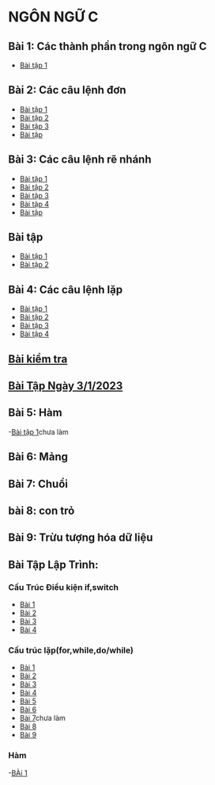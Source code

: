 # NGÔN NGỮ C
## Bài 1: Các thành phần trong ngôn ngữ C
- [Bài tập 1](https://www.jdoodle.com/iembed/v0/B63)
## Bài 2: Các câu lệnh đơn 
- [Bài tập 1](https://www.jdoodle.com/iembed/v0/B6d)
- [Bài tập 2](https://www.jdoodle.com/iembed/v0/B6F)
- [Bài tập 3](https://www.jdoodle.com/iembed/v0/B6D)
- [Bài tập](https://www.jdoodle.com/embed/v0/5HFG)
## Bài 3: Các câu lệnh rẽ nhánh 
- [Bài tập 1](https://www.jdoodle.com/iembed/v0/B8b)
- [Bài tập 2](https://www.jdoodle.com/iembed/v0/B8d)
- [Bài tập 3](https://www.jdoodle.com/iembed/v0/B8j)
- [Bài tập 4](https://www.jdoodle.com/iembed/v0/B8v)
- [Bài tập](https://www.jdoodle.com/embed/v0/5AwF)
## Bài tập
- [Bài tập 1](https://www.jdoodle.com/iembed/v0/Bx5)
- [Bài tập 2](https://www.jdoodle.com/iembed/v0/Bx6)
## Bài 4: Các câu lệnh lặp
- [Bài tập 1](https://www.jdoodle.com/iembed/v0/Bx7)
- [Bài tập 2](https://www.jdoodle.com/embed/v0/5FU5)
- [Bài tập 3](https://www.jdoodle.com/embed/v0/5HDD)
- [Bài tập 4](https://www.jdoodle.com/embed/v0/5HFE)
## [Bài  kiểm tra](https://www.jdoodle.com/iembed/v0/BAM)
## [Bài Tập Ngày 3/1/2023](https://www.jdoodle.com/embed/v0/5HDX)
## Bài 5: Hàm
-[Bài tập 1]()chưa làm 
## Bài 6: Mảng 
## Bài 7: Chuổi
## bài 8: con trỏ
## Bài 9: Trừu tượng hóa dữ liệu 
## Bài Tập Lập Trình:
### Cấu Trúc Điều kiện if,switch
- [Bài 1](https://www.jdoodle.com/embed/v0/5HFN)
- [Bài 2](https://www.jdoodle.com/embed/v0/5HFR)
- [Bài 3](https://www.jdoodle.com/iembed/v0/BAO)
- [Bài 4](https://www.jdoodle.com/embed/v0/5HFV)
### Cấu trúc lặp(for,while,do/while)
- [Bài 1](https://www.jdoodle.com/embed/v0/5HHu)
- [Bài 2](https://www.jdoodle.com/embed/v0/5FZJ)
- [Bài 3](https://www.jdoodle.com/embed/v0/5FZM)
- [Bài 4](https://www.jdoodle.com/embed/v0/5HHG)
- [Bài 5](https://www.jdoodle.com/embed/v0/5HHN)
- [Bài 6](https://www.jdoodle.com/embed/v0/5HHP)
- [Bài 7]()chưa làm
- [Bài 8](https://www.jdoodle.com/embed/v0/5HI2)
- [Bài 9](https://www.jdoodle.com/embed/v0/5HHJ)
### Hàm
-[BÀi 1]()

